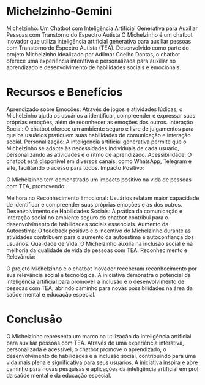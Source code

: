 # Michelzinho-Gemini
Michelzinho: Um Chatbot com Inteligência Artificial Generativa para Auxiliar Pessoas com Transtorno do Espectro Autista
O Michelzinho é um chatbot inovador que utiliza inteligência artificial generativa para auxiliar pessoas com Transtorno do Espectro Autista (TEA). Desenvolvido como parte do projeto Michelzinho idealizado por Adilmar Coelho Dantas, o chatbot oferece uma experiência interativa e personalizada para auxiliar no aprendizado e desenvolvimento de habilidades sociais e emocionais.

# Recursos e Benefícios

Aprendizado sobre Emoções: Através de jogos e atividades lúdicas, o Michelzinho ajuda os usuários a identificar, compreender e expressar suas próprias emoções, além de reconhecer as emoções dos outros.
Interação Social: O chatbot oferece um ambiente seguro e livre de julgamentos para que os usuários pratiquem suas habilidades de comunicação e interação social.
Personalização: A inteligência artificial generativa permite que o Michelzinho se adapte às necessidades individuais de cada usuário, personalizando as atividades e o ritmo de aprendizado.
Acessibilidade: O chatbot está disponível em diversos canais, como WhatsApp, Telegram e site, facilitando o acesso para todos.
Impacto Positivo:

O Michelzinho tem demonstrado um impacto positivo na vida de pessoas com TEA, promovendo:

Melhora no Reconhecimento Emocional: Usuários relatam maior capacidade de identificar e compreender suas próprias emoções e as dos outros.
Desenvolvimento de Habilidades Sociais: A prática da comunicação e interação social no ambiente seguro do chatbot contribui para o desenvolvimento de habilidades sociais essenciais.
Aumento da Autoestima: O feedback positivo e o incentivo do Michelzinho durante as atividades contribuem para o aumento da autoestima e autoconfiança dos usuários.
Qualidade de Vida: O Michelzinho auxilia na inclusão social e na melhoria da qualidade de vida de pessoas com TEA.
Reconhecimento e Relevância:

O projeto Michelzinho e o chatbot inovador receberam reconhecimento por sua relevância social e tecnológica. A iniciativa demonstra o potencial da inteligência artificial para promover a inclusão e o desenvolvimento de pessoas com TEA, abrindo caminho para novas possibilidades na área da saúde mental e educação especial.

# Conclusão

O Michelzinho representa um marco na utilização da inteligência artificial para auxiliar pessoas com TEA. Através de uma experiência interativa, personalizada e acessível, o chatbot promove o aprendizado, o desenvolvimento de habilidades e a inclusão social, contribuindo para uma vida mais plena e significativa para seus usuários. A iniciativa inspira e abre caminho para novas pesquisas e aplicações da inteligência artificial em prol da saúde mental e da educação especial.


